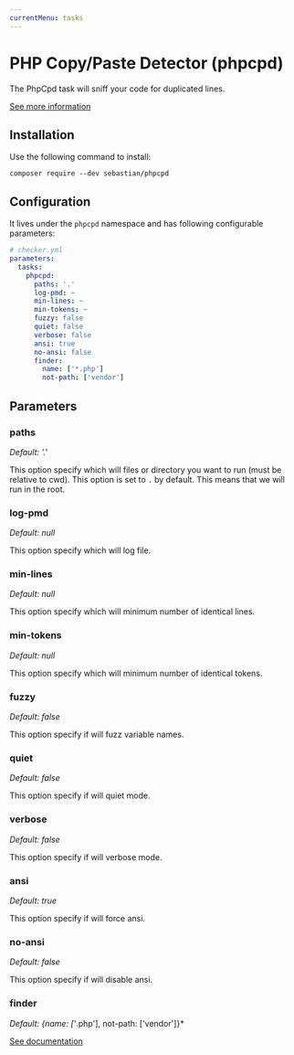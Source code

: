 ```yaml
---
currentMenu: tasks
---
```


# PHP Copy/Paste Detector (phpcpd)

The PhpCpd task will sniff your code for duplicated lines.

[See more information](https://github.com/sebastianbergmann/phpcpd)

## Installation

Use the following command to install:

```
composer require --dev sebastian/phpcpd
```

## Configuration

It lives under the `phpcpd` namespace and has following configurable parameters:

```yaml
# checker.yml
parameters:
  tasks:
    phpcpd:
      paths: '.'
      log-pmd: ~
      min-lines: ~
      min-tokens: ~
      fuzzy: false
      quiet: false
      verbose: false
      ansi: true
      no-ansi: false
      finder:
        name: ['*.php']
        not-path: ['vendor']
```

## Parameters

### paths

*Default: '.'*

This option specify which will files or directory 
you want to run (must be relative to cwd).
This option is set to `.` by default.
This means that we will run in the root.

### log-pmd

*Default: null*

This option specify which will log file.

### min-lines

*Default: null*

This option specify which will minimum number of identical lines.

### min-tokens

*Default: null*

This option specify which will minimum number of identical tokens.

### fuzzy

*Default: false*

This option specify if will fuzz variable names.

### quiet

*Default: false*

This option specify if will quiet mode.

### verbose

*Default: false*

This option specify if will verbose mode.

### ansi

*Default: true*

This option specify if will force ansi.

### no-ansi

*Default: false*

This option specify if will disable ansi.

### finder

*Default: {name: ['*.php'], not-path: ['vendor']}*

[See documentation](../tasks.md#finder)
